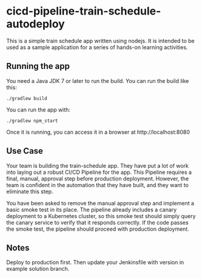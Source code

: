 # cicd-pipeline-train-schedule-autodeploy

This is a simple train schedule app written using nodejs. It is intended to be used as a sample application for a series of hands-on learning activities.

## Running the app

You need a Java JDK 7 or later to run the build. You can run the build like this:

    ./gradlew build

You can run the app with:

    ./gradlew npm_start

Once it is running, you can access it in a browser at http://localhost:8080

## Use Case
Your team is building the train-schedule app. They have put a lot of work into laying out a robust CI/CD Pipeline for the app. This Pipeline requires a final, manual, approval step before production deployment. However, the team is confident in the automation that they have built, and they want to eliminate this step.

You have been asked to remove the manual approval step and implement a basic smoke test in its place. The pipeline already includes a canary deployment to a Kubernetes cluster, so this smoke test should simply query the canary service to verify that it responds correctly. If the code passes the smoke test, the pipeline should proceed with production deployment.

## Notes
Deploy to production first. Then update your Jenkinsfile with version in example solution branch.

